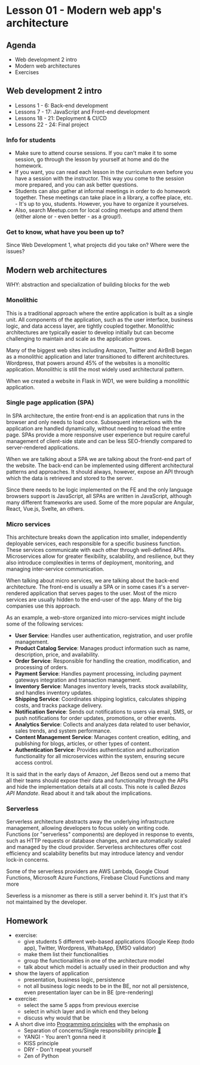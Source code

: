 # Lesson 01 - Modern web app's architecture

## Agenda

- Web development 2 intro
- Modern web architectures
- Exercises

## Web development 2 intro

- Lessons 1 - 6: Back-end development
- Lessons 7 - 17: JavaScript and Front-end development
- Lessons 18 - 21: Deployment & CI/CD
- Lessons 22 - 24: Final project

### **Info for students**

- Make sure to attend course sessions. If you can't make it to some session, go through the lesson by yourself at home and do the homework.
- If you want, you can read each lesson in the curriculum even before you have a session with the instructor. This way you come to the session more prepared, and you can ask better questions.
- Students can also gather at informal meetings in order to do homework together. These meetings can take place in a library, a coffee place, etc. - It's up to you, students. However, you have to organize it yourselves.
- Also, search Meetup.com for local coding meetups and attend them (either alone or - even better - as a group!).

### Get to know, what have you been up to?

Since Web Development 1, what projects did you take on? Where were the issues?



## Modern web architectures

WHY: abstraction and specialization of building blocks for the web

### Monolithic

This is a traditional approach where the entire application is built as a single unit. All components of the application, such as the user interface, business logic, and data access layer, are tightly coupled together. Monolithic architectures are typically easier to develop initially but can become challenging to maintain and scale as the application grows.

Many of the biggest web sites including Amazon, Twitter and AirBnB began as a monolithic application and later transitioned to different architectures. Wordpress, that powers around 45% of the websites is a monolitic application. Monolithic is still the most widely used architectural pattern.

When we created a website in Flask in WD1, we were building a monolithic application.

### Single page application (SPA)

In SPA architecture, the entire front-end is an application that runs in the browser and only needs to load once. Subsequent interactions with the application are  handled dynamically, without needing to reload the entire page. SPAs provide a more responsive user experience but require careful management of client-side state and can be less SEO-friendly compared to  server-rendered applications.

When we are talking about a SPA we are talking about the front-end part of the website. The back-end can be implemented using different architectural patterns and approaches. It should always, however, expose an API through which the data is retrieved and stored to the server.

Since there needs to be logic implemented on the FE and the only language browsers support is JavaScript, all SPAs are written in JavaScript, although many different frameworks are used. Some of the more popular are Angular, React, Vue.js, Svelte, an others.

### Micro services

This architecture breaks down the application into smaller,  independently deployable services, each responsible for a specific  business function. These services communicate with each other through well-defined APIs. Microservices allow for greater flexibility,  scalability, and resilience, but they also introduce complexities in terms of deployment, monitoring, and managing inter-service communication.

When talking about micro services, we are talking about the back-end architecture. The front-end is usually a SPA or in some cases it's a server-rendered application that serves pages to the user. Most of the micro services are usually hidden to the end-user of the app. Many of the big companies use this approach.

As an example, a web-store organized into micro-services might include some of the following services:

- **User Service**: Handles user authentication, registration, and user profile management.
- **Product Catalog Service**: Manages product information such as name, description, price, and availability.
- **Order Service**: Responsible for handling the creation, modification, and processing of orders.
- **Payment Service**: Handles payment processing, including payment gateways integration and transaction management.
- **Inventory Service**: Manages inventory levels, tracks stock availability, and handles inventory updates.
- **Shipping Service**: Coordinates shipping logistics, calculates shipping costs, and tracks package delivery.
- **Notification Service**: Sends out notifications to users via email, SMS, or push notifications for order updates, promotions, or other events.
- **Analytics Service**: Collects and analyzes data related to user behavior, sales trends, and system performance.
- **Content Management Service**: Manages content creation, editing, and publishing for blogs, articles, or other types of content.
- **Authentication Service**: Provides authentication and authorization functionality for all microservices within the system, ensuring secure access control.

It is said that in the early days of Amazon, Jef Bezos send out a memo that all their teams should expose their data and functionality through the APIs and hide the implementation details at all costs. This note is called *Bezos API Mandate*. Read about it and talk about the implications.

### Serverless

Serverless architecture abstracts away the underlying infrastructure  management, allowing developers to focus solely on writing code.  Functions (or "serverless" components) are deployed in response to  events, such as HTTP requests or database changes, and are automatically scaled and managed by the cloud provider. Serverless architectures  offer cost efficiency and scalability benefits but may introduce latency and vendor lock-in concerns.

Some of the serverless providers are AWS Lambda, Google Cloud Functions, Microsoft Azure Functions, Firebase Cloud Functions and many more

Severless is a misnomer as there is still a server behind it. It's just that it's not maintained by the developer.

## Homework 

- exercise:
  - give students 5 different web-based applications (Google Keep (todo app), Twitter, Wordpress, WhatsApp, EMSO validator)
  - make them list their functionalities 
  - group the functionalities in one of the architecture model
  - talk about which model is actually used in their production and why
- show the layers of application
  - presentation, business logic, persistence
  - not all business logic needs to be in the BE, nor not all persistence, even presentation layer can be in BE (pre-rendering)
- exercise: 
  - select the same 5 apps from previous exercise
  - select in which layer and in which end they belong
  - discuss why would that be
- A short dive into [Programming principles](https://en.wikipedia.org/wiki/Category:Programming_principles) with the emphasis on
  - Separation of concerns/Single responsibility principle [:link:](https://stackoverflow.com/a/25012230)
  - YANGI - You aren't gonna need it
  - KISS principle
  - DRY - Don't repeat yourself
  - Zen of Python
